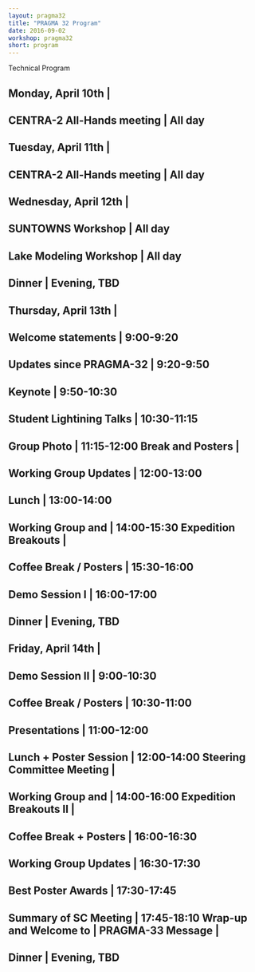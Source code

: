 ```yaml
---
layout: pragma32
title: "PRAGMA 32 Program"
date: 2016-09-02
workshop: pragma32
short: program
---
```


Technical Program 

Monday, April 10th          |        
------------------------------------------------
CENTRA-2 All-Hands meeting  | All day
------------------------------------------------


Tuesday, April 11th         |        
------------------------------------------------
CENTRA-2 All-Hands meeting  | All day
------------------------------------------------


Wednesday, April 12th       |        
------------------------------------------------
SUNTOWNS Workshop           | All day
------------------------------------------------
Lake Modeling Workshop      | All day
------------------------------------------------
Dinner                      | Evening, TBD
------------------------------------------------


Thursday, April 13th        |
------------------------------------------------
Welcome statements          | 9:00-9:20
------------------------------------------------
Updates since PRAGMA-32     | 9:20-9:50
------------------------------------------------
Keynote                     | 9:50-10:30
------------------------------------------------
Student Lightining Talks    | 10:30-11:15
------------------------------------------------
Group Photo                 | 11:15-12:00
Break and Posters           |
------------------------------------------------
Working Group Updates       | 12:00-13:00
------------------------------------------------
Lunch                       | 13:00-14:00
------------------------------------------------
Working Group and           | 14:00-15:30
Expedition Breakouts        |
------------------------------------------------
Coffee Break / Posters      | 15:30-16:00
------------------------------------------------
Demo Session I              | 16:00-17:00
------------------------------------------------
Dinner                      | Evening, TBD
------------------------------------------------


Friday, April 14th          |
------------------------------------------------
Demo Session II             | 9:00-10:30
------------------------------------------------
Coffee Break / Posters      | 10:30-11:00
------------------------------------------------
Presentations               | 11:00-12:00
------------------------------------------------
Lunch + Poster Session      | 12:00-14:00
Steering Committee Meeting  |
------------------------------------------------
Working Group and           | 14:00-16:00
Expedition Breakouts II     |
------------------------------------------------
Coffee Break + Posters      | 16:00-16:30
------------------------------------------------
Working Group Updates       | 16:30-17:30
------------------------------------------------
Best Poster Awards          | 17:30-17:45
------------------------------------------------
Summary of SC Meeting       | 17:45-18:10
Wrap-up and Welcome to      |
PRAGMA-33 Message           |
------------------------------------------------
Dinner                      | Evening, TBD
------------------------------------------------


